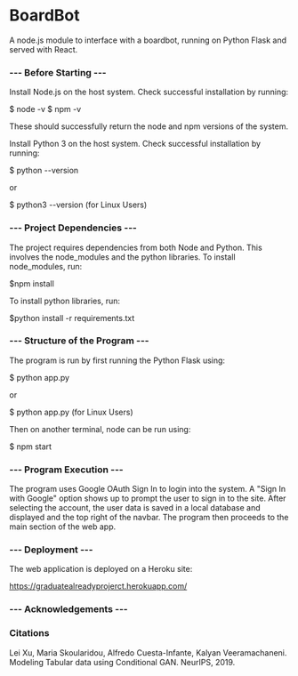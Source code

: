 # BoardBot

A node.js module to interface with a boardbot, running on Python Flask and served with React.


### --- Before Starting --- 
   
Install Node.js on the host system.
Check successful installation by running:

$ node -v
$ npm -v

These should successfully return the node and npm versions of the system.

Install Python 3 on the host system.
Check successful installation by running:

$ python --version 

or 

$ python3 --version (for Linux Users)


### --- Project Dependencies ---

The project requires dependencies from both Node and Python. This involves the node_modules and the python libraries.
To install node_modules, run:

$npm install

To install python libraries, run:

$python install -r requirements.txt

### --- Structure of the Program --- 

The program is run by first running the Python Flask using:

$ python app.py

or 

$ python app.py (for Linux Users)

Then on another terminal, node can be run using:

$ npm start


### --- Program Execution ---

The program uses Google OAuth Sign In to login into the system. A "Sign In with Google" option shows up to prompt the user to sign in to the site.
After selecting the account, the user data is saved in a local database and displayed and the top right of the navbar.
The program then proceeds to the main section of the web app.

### --- Deployment ---
The web application is deployed on a Heroku site:

https://graduatealreadyprojerct.herokuapp.com/ 



### --- Acknowledgements ---

### Citations
Lei Xu, Maria Skoularidou, Alfredo Cuesta-Infante, Kalyan Veeramachaneni. Modeling Tabular data using Conditional GAN. NeurIPS, 2019.

